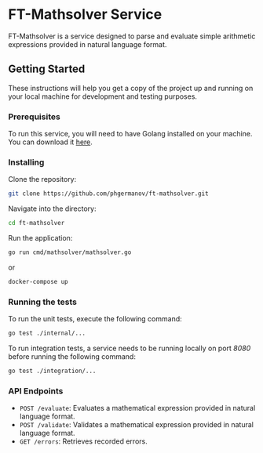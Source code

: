 # FT-Mathsolver Service

FT-Mathsolver is a service designed to parse and evaluate simple arithmetic expressions provided in natural language format.

## Getting Started

These instructions will help you get a copy of the project up and running on your local machine for development and testing purposes.

### Prerequisites

To run this service, you will need to have Golang installed on your machine. You can download it [here](https://golang.org/dl/).

### Installing

Clone the repository:

```bash
git clone https://github.com/phgermanov/ft-mathsolver.git
```

Navigate into the directory:

```bash
cd ft-mathsolver
```
Run the application:

```bash
go run cmd/mathsolver/mathsolver.go
```

or 

```bash
docker-compose up
```
### Running the tests

To run the unit tests, execute the following command:
```bash
go test ./internal/...
```
To run integration tests, a service needs to be running locally on port *8080* before running the following command:
```bash
go test ./integration/...
```
### API Endpoints

* `POST /evaluate`: Evaluates a mathematical expression provided in natural language format.
* `POST /validate`: Validates a mathematical expression provided in natural language format.
* `GET /errors`: Retrieves recorded errors.